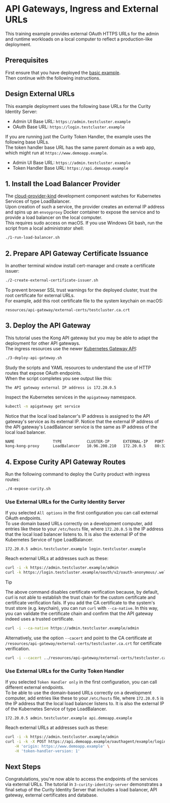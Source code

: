 # API Gateways, Ingress and External URLs

This training example provides external OAuth HTTPS URLs for the admin and runtime workloads on a local computer to reflect a production-like deployment.

## Prerequisites

First ensure that you have deployed the [basic example](../1-basic-tutorial/README.md).\
Then continue with the following instructions.

## Design External URLs

This example deployment uses the following base URLs for the Curity Identity Server:

- Admin UI Base URL: `https://admin.testcluster.example`
- OAuth Base URL: `https://login.testcluster.example`

If you are running just the Curity Token Handler, the example uses the following base URLs.\
The token handler base URL has the same parent domain as a web app, which might run at `https://www.demoapp.example`.

- Admin UI Base URL: `https://admin.testcluster.example`
- Token Handler Base URL: `https://api.demoapp.example`

## 1. Install the Load Balancer Provider

The [cloud-provider-kind](https://github.com/kubernetes-sigs/cloud-provider-kind) development component watches for Kubernetes Services of type LoadBalancer.\
Upon creation of such a service, the provider creates an external IP address and spins up an `envoyproxy` Docker container to expose the service and to provide a load balancer on the local computer.\
This requires sudo access on macOS. If you use Windows Git bash, run the script from a local administrator shell:

```bash
./1-run-load-balancer.sh
```

## 2. Prepare API Gateway Certificate Issuance

In another terminal window install cert-manager and create a certificate issuer:

```bash
./2-create-external-certificate-issuer.sh
```

To prevent browser SSL trust warnings for the deployed cluster, trust the root certificate for external URLs.\
For example, add this root certificate file to the system keychain on macOS:

```text
resources/api-gateway/external-certs/testcluster.ca.crt
```

## 3. Deploy the API Gateway

This tutorial uses the Kong API gateway but you may be able to adapt the deployment for other API gateways.\
The ingress resources use the newer [Kubernetes Gateway API](https://gateway-api.sigs.k8s.io/):

```bash
./3-deploy-api-gateway.sh
```

Study the scripts and YAML resources to understand the use of HTTP routes that expose OAuth endpoints.\
When the script completes you see output like this:

```text
The API gateway external IP address is 172.20.0.5
```

Inspect the Kubernetes services in the `apigateway` namespace.

```bash
kubectl -n apigateway get service
```

Notice that the local load balancer's IP address is assigned to the API gateway's service as its external IP.
Notice that the external IP address of the API gateway's LoadBalancer service is the same as IP address of the local load balancer.

```bash
NAME                 TYPE           CLUSTER-IP      EXTERNAL-IP   PORT(S)
kong-kong-proxy      LoadBalancer   10.96.200.210   172.20.0.5    80:32742/TCP,443:32181/TCP
```

## 4. Expose Curity API Gateway Routes

Run the following command to deploy the Curity product with ingress routes:

```bash
./4-expose-curity.sh
```

### Use External URLs for the Curity Identity Server

If you selected `All options` in the first configuration you can call external OAuth endpoints.\
To use domain based URLs correctly on a development computer, add entries like these to your `/etc/hosts` file, where `172.20.0.5` is the IP address that the local load balancer listens to. It is also the external IP of the Kubernetes Service of type LoadBalancer.

```text
172.20.0.5 admin.testcluster.example login.testcluster.example
```

Reach external URLs at addresses such as these:

```bash
curl -i -k https://admin.testcluster.example/admin
curl -k https://login.testcluster.example/oauth/v2/oauth-anonymous/.well-known/openid-configuration
```

> [!TIP]
> The above command disables certificate verification because, by default, curl is not able to establish the trust chain for the custom certificate and certificate verification fails. If you add the CA certificate to the system's trust store (e.g. keychain), you can run `curl` with `--ca-native`. In this way, you can validate the certificate chain and confirm that the API gateway indeed uses a trusted certificate.
>
> ```bash
> curl -i --ca-native https://admin.testcluster.example/admin
> ```
>
> Alternatively, use the option `--cacert` and point to the CA certificate at `/resources/api-gateway/external-certs/testcluster.ca.crt` for certificate verification.
>
> ```bash
> curl -i --cacert ../resources/api-gateway/external-certs/testcluster.ca.crt https://admin.testcluster.example/admin
> ````
>

### Use External URLs for the Curity Token Handler

If you selected `Token Handler only` in the first configuration, you can call different external endpoints.\
To be able to use the domain-based URLs correctly on a development computer, add entries like these to your `/etc/hosts` file, where `172.20.0.5` is the IP address that the local load balancer listens to. It is also the external IP of the Kubernetes Service of type LoadBalancer.

```text
172.20.0.5 admin.testcluster.example api.demoapp.example
```

Reach external URLs at addresses such as these:

```bash
curl -i -k https://admin.testcluster.example/admin
curl -i -k -X POST https://api.demoapp.example/oauthagent/example/login/start \
    -H 'origin: https://www.demoapp.example' \
    -H 'token-handler-version: 1'
```

## Next Steps

Congratulations, you're now able to access the endpoints of the services via external URLs. The tutorial in `3-curity-identity-server` demonstrates a final setup of the Curity Identity Server that includes a load balancer, API gateway, external certificates and database.